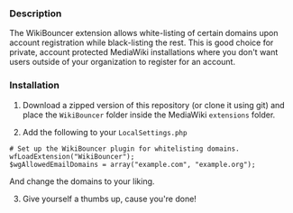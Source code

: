 ### Description
The WikiBouncer extension allows white-listing of certain domains upon account registration while black-listing the rest. This is good choice for private, account protected MediaWiki installations where you don't want users outside of your organization to register for an account.

### Installation
1. Download a zipped version of this repository (or clone it using git) and place the `WikiBouncer` folder inside the MediaWiki `extensions` folder.

2. Add the following to your `LocalSettings.php`
```
# Set up the WikiBouncer plugin for whitelisting domains.
wfLoadExtension("WikiBouncer");
$wgAllowedEmailDomains = array("example.com", "example.org");
```
And change the domains to your liking.

3. Give yourself a thumbs up, cause you're done!
